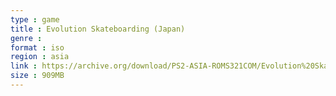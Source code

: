 ```yaml
---
type : game
title : Evolution Skateboarding (Japan)
genre : 
format : iso
region : asia
link : https://archive.org/download/PS2-ASIA-ROMS321COM/Evolution%20Skateboarding%20%28Japan%29.7z
size : 909MB
---
```

